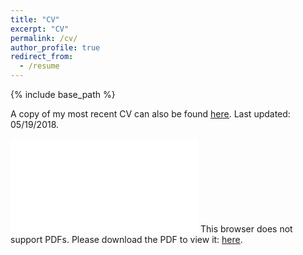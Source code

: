 ```yaml
---
title: "CV"
excerpt: "CV"
permalink: /cv/
author_profile: true
redirect_from:
  - /resume
---
```

{% include base_path %}

A copy of my most recent CV can also be found <a href="/files/CV.pdf" target="_blank"><u>here</u></a>. Last updated: 05/19/2018.


<object data="/files/CV.pdf" type="application/pdf" width="700px" height="700px">
    <embed src="/files/CV.pdf">
        This browser does not support PDFs. Please download the PDF to view it: <a href="/files/CV.pdf" target="_blank"><u>here</u></a>.
        </embed>
</object>
